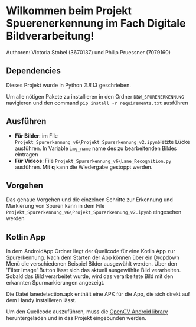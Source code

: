 # Wilkommen beim Projekt Spuerenerkennung im Fach Digitale Bildverarbeitung!

Authoren: Victoria Stobel (3670137) und Philip Pruessner (7079160) 

## Dependencies
Dieses Projekt wurde in Python *3.8.13* geschrieben.

Um alle nötigen Pakete zu installieren in den Ordner `DBW_SPURENERKENNUNG` navigieren und den command `pip install -r requirements.txt` ausführen

## Ausführen

- **Für Bilder**: im File `Projekt_Spurerkennung_v6\Projekt_Spurerkennung_v2.ipynb`letzte Lücke ausführen. In Variable `img_name` name des zu bearbeitenden Bildes eintragen
- **Für Videos**: File `Projekt_Spurerkennung_v6\Lane_Recognition.py` ausführen. Mit **q** kann die Wiedergabe gestoppt werden.

## Vorgehen
Das genaue Vorgehen und die einzelnen Schritte zur Erkennung und Markierung von Spuren kann in dem File `Projekt_Spurerkennung_v6\Projekt_Spurerkennung_v2.ipynb` eingesehen werden

## Kotlin App
In dem AndroidApp Ordner liegt der Quellcode für eine Kotlin App zur Spurerkennung. Nach dem Starten der App können über ein Dropdown Menü die verschiedenen Beispiel Bilder ausgewählt werden. Über den 'Filter Image' Button lässt sich das aktuell ausgewählte Bild verarbeiten. Sobald das Bild verarbeitet wurde, wird das verarbeitete Bild mit den erkannten Spurmarkierungen angezeigt.

Die Datei lanedetection.apk enthält eine APK für die App, die sich direkt auf dem Handy installieren lässt.

Um den Quellcode auszuführen, muss die [OpenCV Android library](https://sourceforge.net/projects/opencvlibrary/files/opencv-android/) heruntergeladen und in das Projekt eingebunden werden.